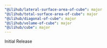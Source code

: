 ```yaml
---
"@ilihub/lateral-surface-area-of-cube": major
"@ilihub/total-surface-area-of-cube": major
"@ilihub/diagonal-of-cube": major
"@ilihub/volume-of-cube": major
"@ilihub/cube": major
---
```


Initial Release
